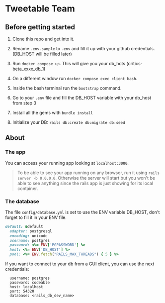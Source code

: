 # Tweetable Team

## Before getting started

1. Clone this repo and get into it.

2. Rename `.env.sample` to `.env` and fill it up with your github credentials. (DB_HOST will be filled later)

3. Run `docker compose up`. This will give you your db_hots (critics-beta_xxxx_db_1)

4. On a different window run `docker compose exec client bash`.

5. Inside the bash terminal run the `bootstrap` command.

6. Go to your `.env` file and fill the DB_HOST variable with your db_host from step 3

7. Install all the gems with `bundle install`

8. Initialize your DB: `rails db:create db:migrate db:seed`

## About

### The app

You can access your running app looking at `localhost:3000`.

> To be able to see your app running on any browser, run it using `rails server -b 0.0.0.0`.
> Otherwise the server will start but you won't be able to see anything since the rails app is just showing for its local container.

### The database

The file `config/database.yml` is set to use the ENV variable DB_HOST, don't forget to fill it in your ENV file.

```ruby
default: &default
  adapter: postgresql
  encoding: unicode
  username: postgres
  password: <%= ENV['PGPASSWORD'] %>
  host: <%= ENV['DB_HOST'] %>
  pool: <%= ENV.fetch("RAILS_MAX_THREADS") { 5 } %>
```

If you want to connect to your db from a GUI client, you can use the next credentials:

```
  username: postgres
  password: codeable
  host: localhost
  port: 54320
  database: <rails_db_dev_name>
```

